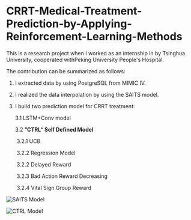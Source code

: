 # CRRT-Medical-Treatment-Prediction-by-Applying-Reinforcement-Learning-Methods
This is a research project when I worked as an internship in by Tsinghua University, cooperated withPeking University People's Hospital.

The contribution can be summarized as follows:

1. I extracted data by using PostgreSQL from MIMIC IV.

2. I realized the data interpolation by using the SAITS model.

3. I build two prediction model for CRRT treatment:

   3.1 LSTM+Conv model

   3.2 **”CTRL“ Self Defined Model**

   ​	3.2.1 UCB

   ​	3.2.2 Regression Model 

   ​	3.2.2 Delayed Reward 

   ​	3.2.3 Bad Action Reward Decreasing

   ​	3.2.4 Vital Sign Group Reward



![SAITS Model](https://github.com/NoakLiu/CRRT-Medical-Treatment-Prediction-by-Applying-Reinforcement-Learning-Methods/blob/main/SAITS.png\#pic_center)

![CTRL Model](https://github.com/NoakLiu/CRRT-Medical-Treatment-Prediction-by-Applying-Reinforcement-Learning-Methods/blob/main/CTRL.png\#pic_center)
